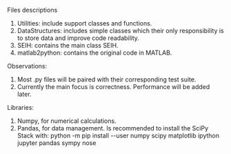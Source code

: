 Files descriptions
1. Utilities: include support classes and functions.
2. DataStructures: includes simple classes which their only responsibility is to store data and improve code readability.
3. SEIH: contains the main class SEIH.
4. matlab2python: contains the original code in MATLAB.

Observations:
1. Most .py files will be paired with their corresponding test suite.
2. Currently the main focus is correctness. Performance will be added later.

Libraries:
1. Numpy, for numerical calculations.
2. Pandas, for data management.
Is recommended to install the SciPy Stack with:
python -m pip install --user numpy scipy matplotlib ipython jupyter pandas sympy nose
